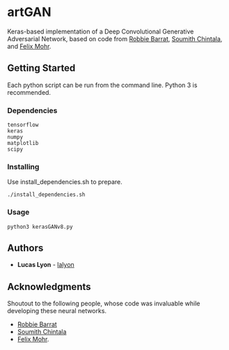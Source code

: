 # artGAN
Keras-based implementation of a Deep Convolutional Generative Adversarial Network, based on code from [Robbie Barrat](https://github.com/robbiebarrat/art-DCGAN), [Soumith Chintala](https://github.com/soumith/dcgan.torch), and [Felix Mohr](https://github.com/FelixMohr/Deep-learning-with-Python/blob/master/DCGAN-MNIST.ipynb). 

## Getting Started

Each python script can be run from the command line. Python 3 is recommended. 

### Dependencies


```
tensorflow
keras
numpy
matplotlib
scipy
```

### Installing

Use install_dependencies.sh to prepare.

```
./install_dependencies.sh
```

### Usage

```
python3 kerasGANv8.py
```

## Authors

* **Lucas Lyon** - [lalyon](https://github.com/lalyon)


## Acknowledgments
Shoutout to the following people, whose code was invaluable while developing these neural networks.

* [Robbie Barrat](https://github.com/robbiebarrat/art-DCGAN)
* [Soumith Chintala](https://github.com/soumith/dcgan.torch)
* [Felix Mohr](https://github.com/FelixMohr/Deep-learning-with-Python/blob/master/DCGAN-MNIST.ipynb). 



